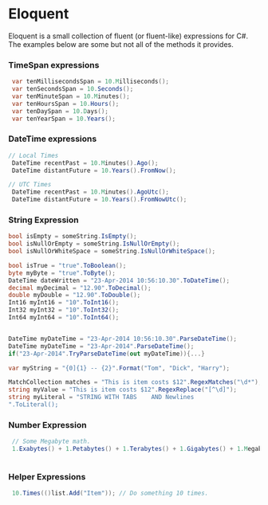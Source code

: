 # Eloquent

Eloquent is a small collection of fluent (or fluent-like) expressions for C#.  The examples below are some but not all of the methods it provides.

### TimeSpan expressions
```c#
 var tenMillisecondsSpan = 10.Milliseconds();
 var tenSecondsSpan = 10.Seconds();
 var tenMinuteSpan = 10.Minutes();
 var tenHoursSpan = 10.Hours();
 var tenDaySpan = 10.Days(); 
 var tenYearSpan = 10.Years(); 
```

### DateTime expressions
```c#
// Local Times
 DateTime recentPast = 10.Minutes().Ago();
 DateTime distantFuture = 10.Years().FromNow();

// UTC Times
 DateTime recentPast = 10.Minutes().AgoUtc();
 DateTime distantFuture = 10.Years().FromNowUtc(); 
```

### String Expression
```c#
bool isEmpty = someString.IsEmpty();
bool isNullOrEmpty = someString.IsNullOrEmpty();
bool isNullOrWhiteSpace = someString.IsNullOrWhiteSpace();

bool isTrue = "true".ToBoolean();
byte myByte = "true".ToByte();
DateTime dateWritten = "23-Apr-2014 10:56:10.30".ToDateTime(); 
decimal myDecimal = "12.90".ToDecimal();
double myDouble = "12.90".ToDouble();
Int16 myInt16 = "10".ToInt16();
Int32 myInt32 = "10".ToInt32();
Int64 myInt64 = "10".ToInt64();


DateTime myDateTime = "23-Apr-2014 10:56:10.30".ParseDateTime();
DateTime myDateTime = "23-Apr-2014".ParseDateTime();
if("23-Apr-2014".TryParseDateTime(out myDateTime)){...}

var myString = "{0]{1} -- {2}".Format("Tom", "Dick", "Harry");

MatchCollection matches = "This is item costs $12".RegexMatches("\d*");
string myValue = "This is item costs $12".RegexReplace("[^\d]");
string myLiteral = "STRING WITH TABS    AND Newlines
".ToLiteral();  

```

### Number Expression
```c#
 // Some Megabyte math.
 1.Exabytes() + 1.Petabytes() + 1.Terabytes() + 1.Gigabytes() + 1.Megabytes() + 1.Kilobytes() + 1.Bytes();
 
```

### Helper Expressions
```c#
 10.Times(()list.Add("Item")); // Do something 10 times.
 
```


